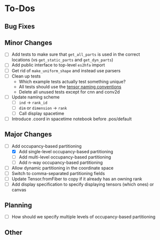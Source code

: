 # To-Dos

## Bug Fixes

## Minor Changes

- [ ] Add tests to make sure that `get_all_parts` is used in the correct locations (vs `get_static_parts` and `get_dyn_parts`)
- [ ] Add public interface to top-level `es2hfa` import
- [ ] Get rid of `make_uniform_shape` and instead use parsers
- [ ] Clean up tests
    - Which example tests actually test something unique?
    - All tests should use the [tensor naming conventions](./tensor_naming.md)
    - Delete all unused tests except for cnn and conv2d
- [ ] Update naming scheme
    - [ ] `ind` -> `rank_id`
    - [ ] `dim` or `dimension` -> `rank`
    - [ ] Call display spacetime
- [ ] Introduce .coord in spacetime notebook before .pos/default

## Major Changes

- [ ] Add occupancy-based partitioning
    - [x] Add single-level occupancy-based partitioning
    - [ ] Add multi-level occupancy-based partitioning
    - [ ] Add n-way occupancy-based partitioning
- [ ] Allow dynamic partitioning in the coordinate space
- [ ] Switch to comma-separated partitioning fields
- [ ] Update Tensor.fromFiber to copy if it already has an owning rank
- [ ] Add display specification to specify displaying tensors (which ones) or canvas

## Planning

- [ ] How should we specify multiple levels of occupancy-based partitioning

## Other

